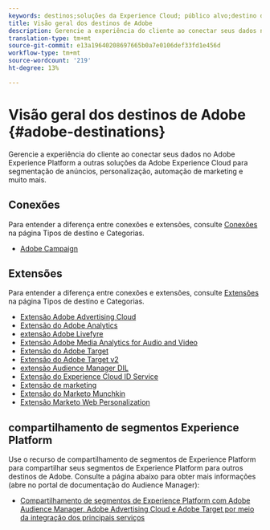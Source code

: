 ```yaml
---
keywords: destinos;soluções da Experience Cloud; público alvo;destino do público alvo; nuvem de anúncios; nuvem de publicidade; gestor de audiências; destino do adobe público alvo; público alvo; destino do gestor de audiências;
title: Visão geral dos destinos de Adobe
description: Gerencie a experiência do cliente ao conectar seus dados na Plataforma a outras soluções da Adobe Experience Cloud para segmentação de anúncios, personalização, automação de marketing e muito mais
translation-type: tm+mt
source-git-commit: e13a19640208697665b0a7e0106def33fd1e456d
workflow-type: tm+mt
source-wordcount: '219'
ht-degree: 13%

---
```



# Visão geral dos destinos de Adobe {#adobe-destinations}

Gerencie a experiência do cliente ao conectar seus dados no Adobe Experience Platform a outras soluções da Adobe Experience Cloud para segmentação de anúncios, personalização, automação de marketing e muito mais.

## Conexões

Para entender a diferença entre conexões e extensões, consulte [Conexões](../../destination-types.md#connections) na página Tipos de destino e Categorias.

- [Adobe Campaign](../email-marketing/adobe-campaign.md)

## Extensões

Para entender a diferença entre conexões e extensões, consulte [Extensões](../../destination-types.md#extensions) na página Tipos de destino e Categorias.

- [Extensão Adobe Advertising Cloud](../advertising/adobe-advertising-cloud.md)
- [Extensão do Adobe Analytics](../analytics/adobe-analytics.md)
- [extensão Adobe Livefyre](../social/adobe-livefyre.md)
- [Extensão Adobe Media Analytics for Audio and Video](../analytics/adobe-video-analytics.md)
- [Extensão do Adobe Target](../personalization/adobe-target.md)
- [Extensão do Adobe Target v2](../personalization/adobe-target-v2.md)
- [extensão Audience Manager DIL](../data-management/aam-dil-extension.md)
- [Extensão do Experience Cloud ID Service](../personalization/adobe-ecid.md)
- [Extensão de marketing](../email/marketo.md)
- [Extensão do Marketo Munchkin](../email/marketo-munchkin.md)
- [Extensão Marketo Web Personalization](../personalization/marketo-web-personalization.md)

## compartilhamento de segmentos Experience Platform

Use o recurso de compartilhamento de segmentos de Experience Platform para compartilhar seus segmentos de Experience Platform para outros destinos de Adobe. Consulte a página abaixo para obter mais informações (abre no portal de documentação do Audience Manager):

- [Compartilhamento de segmentos de Experience Platform com Adobe Audience Manager, Adobe Advertising Cloud e Adobe Target por meio da integração dos principais serviços](https://experienceleague.adobe.com/docs/audience-manager/user-guide/implementation-integration-guides/integration-experience-platform/aam-aep-audience-sharing.html)